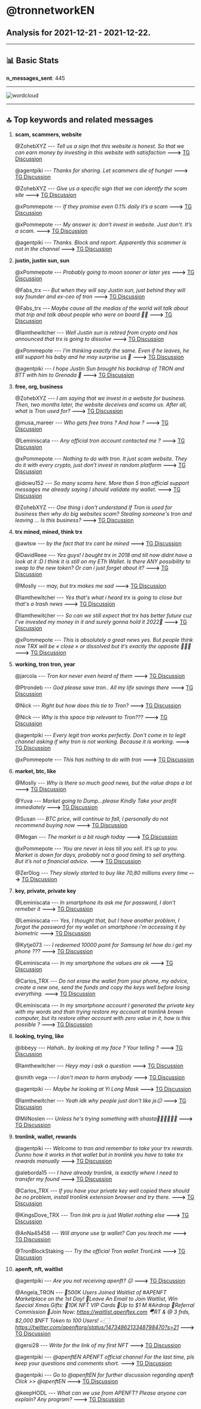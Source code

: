 # **@tronnetworkEN**
 ## Analysis for **2021-12-21** - **2021-12-22**.

---

## 📊 **Basic Stats**

**n_messages_sent**: 445

---
![wordcloud](tronnetworkEN_1Days_wordcloud.png)

---


## 🔝 **Top keywords and related messages**

1. **scam, scammers, website**

    @ZohebXYZ --- *Tell us a sign that this website is honest. So that we can earn money by investing in this website with satisfaction* **--->** [TG Discussion](https://t.me/tronnetworkEN/3780469)

    @agentpiki --- *Thanks for sharing. Let scammers die of hunger* **--->** [TG Discussion](https://t.me/tronnetworkEN/3781481)

    @ZohebXYZ --- *Give us a specific sign that we can identify the scam site* **--->** [TG Discussion](https://t.me/tronnetworkEN/3780572)

    @xPommepote --- *If they promise even 0.1% daily it’s a scam* **--->** [TG Discussion](https://t.me/tronnetworkEN/3780576)

    @xPommepote --- *My answer is: don’t invest in website. Just don’t. It’s a scam.* **--->** [TG Discussion](https://t.me/tronnetworkEN/3780472)

    @agentpiki --- *Thanks. Block and report.  Apparently this scammer is not in the channel* **--->** [TG Discussion](https://t.me/tronnetworkEN/3781473)

2. **justin, justin sun, sun**

    @xPommepote --- *Probably going to moon sooner or later yes* **--->** [TG Discussion](https://t.me/tronnetworkEN/3783690)

    @Fabs_trx --- *But when they will say Justin sun, just behind they will say founder and ex-ceo of tron* **--->** [TG Discussion](https://t.me/tronnetworkEN/3784201)

    @Fabs_trx --- *Maybe cause all the medias of the world will talk about that trip and talk about people who were on board 🤷‍♂️* **--->** [TG Discussion](https://t.me/tronnetworkEN/3784197)

    @Iamthewitcher --- *Well Justin sun is retired from crypto and has announced that trx is going to dissolve* **--->** [TG Discussion](https://t.me/tronnetworkEN/3783667)

    @xPommepote --- *I’m thinking exactly the same. Even if he leaves, he still support his baby and he may surprise us 👀* **--->** [TG Discussion](https://t.me/tronnetworkEN/3782713)

    @agentpiki --- *I hope Justin Sun brought his backdrop of TRON and BTT with him to Grenada 🤑* **--->** [TG Discussion](https://t.me/tronnetworkEN/3781263)

3. **free, org, business**

    @ZohebXYZ --- *I am saying that we invest in a website for business. Then, two months later, the website deceives and scams us. After all, what is Tron used for?* **--->** [TG Discussion](https://t.me/tronnetworkEN/3780455)

    @musa_mareer --- *Who gets free trons ? And how ?* **--->** [TG Discussion](https://t.me/tronnetworkEN/3784069)

    @Leminiscata --- *Any official tron account contacted me ?* **--->** [TG Discussion](https://t.me/tronnetworkEN/3780466)

    @xPommepote --- *Nothing to do with tron. It just scam website. They do it with every crypto, just don’t invest in random platform* **--->** [TG Discussion](https://t.me/tronnetworkEN/3780458)

    @idowu152 --- *So many scams here. More than 5 tron official support messages me already saying I should validate my wallet.* **--->** [TG Discussion](https://t.me/tronnetworkEN/3781778)

    @ZohebXYZ --- *One thing i don't understand If Tron is used for business then why do big websites scam? Stealing someone's tron ​​and leaving ... Is this business?* **--->** [TG Discussion](https://t.me/tronnetworkEN/3780445)

4. **trx mined, mined, think trx**

    @awtsw --- *by the fact that trx cant be mined* **--->** [TG Discussion](https://t.me/tronnetworkEN/3780508)

    @DavidReee --- *Yes guys! I bought trx in 2018 and till now didnt have a look at it :D  I think it is still on my ETh Wallet. Is there ANY possibility to swap to the new token?  Or can i just forget about it?* **--->** [TG Discussion](https://t.me/tronnetworkEN/3780629)

    @Moslly --- *may, but trx makes me sad* **--->** [TG Discussion](https://t.me/tronnetworkEN/3780602)

    @Iamthewitcher --- *Yes that's what i heard trx is going to close but that's a trash news* **--->** [TG Discussion](https://t.me/tronnetworkEN/3783687)

    @Iamthewitcher --- *So can we still expect that trx has better future cuz I've invested my money in it and surely gonna hold it 2022🥲* **--->** [TG Discussion](https://t.me/tronnetworkEN/3783685)

    @xPommepote --- *This is absolutely a great news yes. But people think now TRX will be « close » or dissolved but it’s exactly the opposite 🚀💪🏻* **--->** [TG Discussion](https://t.me/tronnetworkEN/3783683)

5. **working, tron tron, year**

    @jarcola --- *Tron kor never even heard of them* **--->** [TG Discussion](https://t.me/tronnetworkEN/3782676)

    @Ptrondeb --- *God please save tron.. All my life savings there* **--->** [TG Discussion](https://t.me/tronnetworkEN/3782316)

    @Nick --- *Right but how does this tie to Tron?* **--->** [TG Discussion](https://t.me/tronnetworkEN/3784198)

    @Nick --- *Why is this space trip relevant to Tron???* **--->** [TG Discussion](https://t.me/tronnetworkEN/3784188)

    @agentpiki --- *Every legit tron works perfectly.  Don't come in to legit channel asking if why tron is not working. Because it is working.* **--->** [TG Discussion](https://t.me/tronnetworkEN/3782968)

    @xPommepote --- *This has nothing to do with tron* **--->** [TG Discussion](https://t.me/tronnetworkEN/3780434)

6. **market, btc, like**

    @Moslly --- *Why is there so much good news, but the value drops a lot* **--->** [TG Discussion](https://t.me/tronnetworkEN/3780585)

    @Yuva --- *Market going to Dump...please Kindly Take your profit immediately* **--->** [TG Discussion](https://t.me/tronnetworkEN/3783720)

    @Susan --- *BTC price, will continue to fall, I personally do not recommend buying now* **--->** [TG Discussion](https://t.me/tronnetworkEN/3780654)

    @Megan --- *The market is a bit rough today* **--->** [TG Discussion](https://t.me/tronnetworkEN/3780759)

    @xPommepote --- *You are never in loss till you sell. It’s up to you. Market is down for days, probably not a good timing to sell anything. But it’s not a financial advice.* **--->** [TG Discussion](https://t.me/tronnetworkEN/3782647)

    @Zer0log --- *They slowly started to buy like 70,80 millions every time* **--->** [TG Discussion](https://t.me/tronnetworkEN/3782383)

7. **key, private, private key**

    @Leminiscata --- *In smartphone its ask me for password, I don't remeber it* **--->** [TG Discussion](https://t.me/tronnetworkEN/3780391)

    @Leminiscata --- *Yes, I thought that, but I have another problem, I forgot the password for my wallet on smartphone i'm accessing it by biometric* **--->** [TG Discussion](https://t.me/tronnetworkEN/3780380)

    @Kytje073 --- *I redeemed 10000 point for Samsung tel how do i get my phone ???* **--->** [TG Discussion](https://t.me/tronnetworkEN/3783386)

    @Leminiscata --- *In my smartphone the values are ok* **--->** [TG Discussion](https://t.me/tronnetworkEN/3780359)

    @Carlos_TRX --- *Do not erase the wallet from your phone, my advice, create a new one, send the funds and copy the keys well before losing everything.* **--->** [TG Discussion](https://t.me/tronnetworkEN/3780361)

    @Leminiscata --- *In my smartphone account I generated the private key  with my  words and than trying restore my account at tronlink brown computer, but its restore other account with zero value in it, how is this possible ?* **--->** [TG Discussion](https://t.me/tronnetworkEN/3780651)

8. **looking, trying, like**

    @ibbeyy --- *Hahah.. by looking at my face ? Your telling ?* **--->** [TG Discussion](https://t.me/tronnetworkEN/3780505)

    @Iamthewitcher --- *Heyy may i ask a question* **--->** [TG Discussion](https://t.me/tronnetworkEN/3783665)

    @smith vega --- *I don't mean to harm anybody* **--->** [TG Discussion](https://t.me/tronnetworkEN/3780781)

    @agentpiki --- *Maybe he looking at Yi Long Mask* **--->** [TG Discussion](https://t.me/tronnetworkEN/3784060)

    @Iamthewitcher --- *Yeah idk why people just don't like js😑* **--->** [TG Discussion](https://t.me/tronnetworkEN/3783693)

    @MilNoslen --- *Unless he's trying something with shasta🤦🏻‍♂️🤦🏻‍♂️* **--->** [TG Discussion](https://t.me/tronnetworkEN/3782972)

9. **tronlink, wallet, rewards**

    @agentpiki --- *Welcome to tron and remember to take your trx rewards. Dunno how it works in that wallet but in tronlink you have to take trx rewards manually* **--->** [TG Discussion](https://t.me/tronnetworkEN/3782125)

    @aleborda15 --- *I have already tronlink, is exactly where I need to transfer my found* **--->** [TG Discussion](https://t.me/tronnetworkEN/3781229)

    @Carlos_TRX --- *If you have your private key well copied there should be no problem, install tronlink extension browser and try there.* **--->** [TG Discussion](https://t.me/tronnetworkEN/3780354)

    @KingsDove_TRX --- *Tron link pro is just Wallet nothing else* **--->** [TG Discussion](https://t.me/tronnetworkEN/3782080)

    @AnNa45458 --- *Will anyone use tp wallet? Can you teach me* **--->** [TG Discussion](https://t.me/tronnetworkEN/3781462)

    @TronBlockStaking --- *Try the official Tron wallet TronLink* **--->** [TG Discussion](https://t.me/tronnetworkEN/3781388)

10. **apenft, nft, waitlist**

    @agentpiki --- *Are you not receiving apenft? ☹* **--->** [TG Discussion](https://t.me/tronnetworkEN/3784096)

    @Angela_TRON --- *🚀500K Users Joined Waitlist of #APENFT Marketplace on the 1st Day!  🎁Leave An Email to Join Waitlist, Win Special Xmas Gifts: 🎄10K NFT VIP Cards 🎄Up to $1 M #Airdrop 🎄Referral Commission  🎅Join Now: https://waitlist.apenftex.com  🪂RT & @ 3 frds, $2,000 $NFT Token to 100 Users!  👉🏻https://twitter.com/apenftorg/status/1473486213348798470?s=21* **--->** [TG Discussion](https://t.me/tronnetworkEN/3783019)

    @gersi28 --- *Write for the link of my first NFT* **--->** [TG Discussion](https://t.me/tronnetworkEN/3783895)

    @agentpiki --- *@apenftEN  APENFT official channel  For the last time, pls keep your questions and comments short.* **--->** [TG Discussion](https://t.me/tronnetworkEN/3783360)

    @agentpiki --- *Go to @apenftEN for further discussion regarding apenft   Click >> @apenftEN* **--->** [TG Discussion](https://t.me/tronnetworkEN/3781435)

    @keepHODL --- *What can we use from APENFT? Please anyone can explain? Any program?* **--->** [TG Discussion](https://t.me/tronnetworkEN/3783748)


